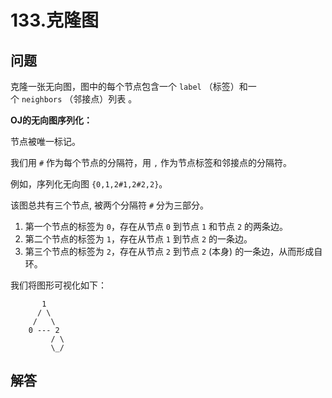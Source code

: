 # 133.克隆图

## 问题

克隆一张无向图，图中的每个节点包含一个 `label` （标签）和一个 `neighbors` （邻接点）列表 。

**OJ的无向图序列化：**

节点被唯一标记。

我们用 `#` 作为每个节点的分隔符，用 `,` 作为节点标签和邻接点的分隔符。

例如，序列化无向图 `{0,1,2#1,2#2,2}`。

该图总共有三个节点, 被两个分隔符 `#` 分为三部分。 

1. 第一个节点的标签为 `0`，存在从节点 `0` 到节点 `1` 和节点 `2` 的两条边。
2. 第二个节点的标签为 `1`，存在从节点 `1` 到节点 `2` 的一条边。
3. 第三个节点的标签为 `2`，存在从节点 `2` 到节点 `2` (本身) 的一条边，从而形成自环。

我们将图形可视化如下：

```
       1
      / \
     /   \
    0 --- 2
         / \
         \_/

```



## 解答

